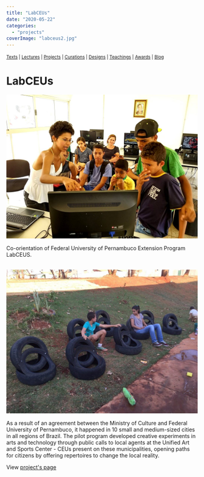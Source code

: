 ```yaml
---
title: "LabCEUs"
date: "2020-05-22"
categories: 
  - "projects"
coverImage: "labceus2.jpg"
---
```


<small>[Texts](../texts.html) | [Lectures](../lectures.html) | [Projects](../projects.html) | [Curations](../curation.html) | [Designs](../designs.html) | [Teachings](../teachings.html) | [Awards](../awards.html) | <a href="https://readruiz.medium.com/" target="_blank">Blog</a></small>

# LabCEUs

<img src="images/labceus2.jpg" alt="" />

Co-orientation of Federal University of Pernambuco Extension Program LabCEUS.

<img src="images/26777138753_845ddcecea_o-1024x683.jpg" alt="" />
    
<img src="images/29342797183_6f66f72aba_o-1024x579.jpg" alt="" />

<img src="images/labceus1.jpg" alt="" />
    

As a result of an agreement between the Ministry of Culture and Federal University of Pernambuco, it happened in 10 small and medium-sized cities in all regions of Brazil. The pilot program developed creative experiments in arts and technology through public calls to local agents at the Unified Art and Sports Center - CEUs present on these municipalities, opening paths for citizens by offering repertoires to change the local reality.

View [project's page](http://inciti.org/projeto/labceus/)

